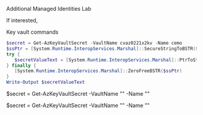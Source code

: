 Additional Managed Identities Lab


If interested, 

Key vault commands

```powershell
$secret = Get-AzKeyVaultSecret -VaultName cvaz0221x2kv -Name cemo
$ssPtr = [System.Runtime.InteropServices.Marshal]::SecureStringToBSTR($secret.SecretValue)
try {
   $secretValueText = [System.Runtime.InteropServices.Marshal]::PtrToStringBSTR($ssPtr)
} finally {
   [System.Runtime.InteropServices.Marshal]::ZeroFreeBSTR($ssPtr)
}
Write-Output $secretValueText
```








$secret = Get-AzKeyVaultSecret -VaultName "<your-unique-keyvault-name>" -Name "<your secret name>"


 $secret = Get-AzKeyVaultSecret -VaultName "<your-unique-keyvault-name>" -Name "<your secret name>"

